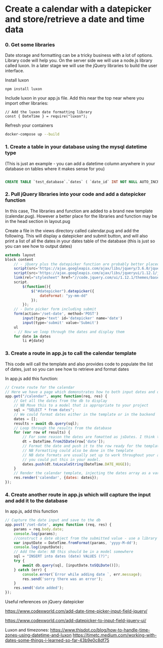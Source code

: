 # Create a calendar with a datepicker and store/retrieve a date and time data


### 0. Get some libraries

Date storage and formatting can be a tricky business with a lot of options.  Library code will help you. On the server side we will use a node.js library called luxon.  In a later stage we will use the jQuery libraries to build the user interface.

Install luxon

```
npm install luxon
```

Include luxon in your app.js file. Add this near the top near where you import other libraries:

```
// Add the luxon date formatting library
const { DateTime } = require("luxon");
```

Refresh your containers

```bash
docker-compose up --build
```

### 1. Create a table in your database using the mysql datetime type

(This is just an example - you can add a datetime column anywhere in your database on tables where it makes sense for you)

```sql

CREATE TABLE `test_database`.`dates` ( `date_id` INT NOT NULL AUTO_INCREMENT , `date` DATETIME NOT NULL , PRIMARY KEY (`date_id`));
```

### 2. Pull jQuery libraries into your code and add a datepicker function

In this case, The libraries and function are added to a brand new template (calendar.pug).  However a better place for the libraries and function may be in the head section in layout.pug

Create a file in the views directory called calendar.pug and add the following.  This will display a datepicker and submit button, and will also print a list of all the dates in your dates table of the database (this is just so you can see how to output dates)

```javascript
extends layout
block content
    // - jQuery plus the datepicker function are probably better placed in the layout template but they will work here
    script(src='https://ajax.googleapis.com/ajax/libs/jquery/3.6.0/jquery.min.js')
    script(src='https://ajax.googleapis.com/ajax/libs/jqueryui/1.12.1/jquery-ui.min.js')
    link(rel="stylesheet" href="//code.jquery.com/ui/1.12.1/themes/base/jquery-ui.css")
    script.
        $(function(){
            $("#datepicker").datepicker({
                dateFormat: "yy-mm-dd"
            });
        });
    // - Date picker form including submit
    form(action='/set-date', method='POST')
        input(type='text' id='datepicker' name='date')
        input(type='submit' value='Submit')
    ul
    - // Now we loop through the dates and display them
    for date in dates
        li #{date}
```

### 3. Create a route in app.js to call the calendar template

This code will call the template and also provides code to populate the list of dates, just so you can see how to retrieve and format dates

In app.js add this function:

```javascript
// Create route for the calendar
// Here we have a page which demonstrates how to both input dates and display dates
app.get("/calendar", async function(req, res) {
    // Get all the dates from the db to display
    // NB Move this to a model that is appropriate to your project
    sql = "SELECT * from dates";
    // We could format dates either in the template or in the backend
    dates = [];
    results = await db.query(sql);
    // Loop through the results from the database
    for (var row of results) {
        // For some reason the dates are fomatted as jsDates. I think thats the Mysql2 library at work!
        dt = DateTime.fromJSDate(row['date']);
        // Format the date and push it to the row ready for the template
        // NB Formatting could also be done in the template
        // NB date formats are usually set up to work throughout your app, you would not usually set this in every row.
        // you could put this in your model.
        dates.push(dt.toLocaleString(DateTime.DATE_HUGE));
    }
    // Render the calendar template, injecting the dates array as a variable.
    res.render('calendar', {dates: dates});
});
```

### 4. Create another route in app.js which will capture the input and add it to the database

In app.js, add this function

```javascript
// Capture the date input and save to the db
app.post('/set-date', async function (req, res) {
    params = req.body.date;
    console.log(params);
    //construct a date object from the submitted value - use a library
    var inputDate = DateTime.fromFormat(params, 'yyyy-M-dd');
    console.log(inputDate);
    // Add the date: NB this should be in a model somewhere
    sql = "INSERT into dates (date) VALUES (?)";
    try {
        await db.query(sql, [inputDate.toSQLDate()]);
    } catch (err) {
        console.error(`Error while adding date `, err.message);
        res.send('sorry there was an error');
    }
    res.send('date added');
});

```

Useful references on jQuery datepicker

https://www.codexworld.com/add-date-time-picker-input-field-jquery/

https://www.codexworld.com/add-datepicker-to-input-field-jquery-ui/

Luxon and timezones:
https://www.thisdot.co/blog/how-to-handle-time-zones-using-datetime-and-luxon
https://timetc.medium.com/working-with-dates-some-things-i-learned-so-far-43b9e0c8df75